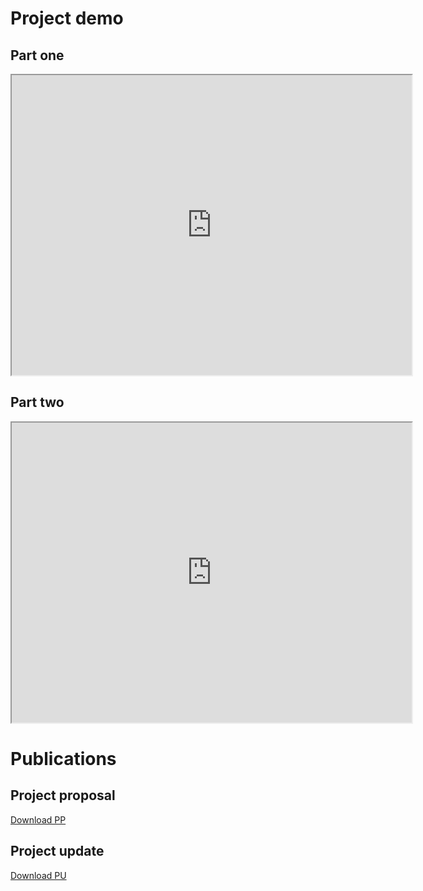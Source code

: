 # Project demo

## Part one

<iframe src="https://drive.google.com/file/d/1-BBLOwNFsy9dA8b1OBAFWWLb8Ejt3hpl/view?usp=sharing" width="640" height="480" allow="autoplay"></iframe>

## Part two

<iframe src="https://drive.google.com/file/d/1Z9jSYLCProFktcHFu4VutYaThKKaNNzl/view?usp=sharing" width="640" height="480" allow="autoplay"></iframe>

# Publications

## Project proposal

[Download PP](https://docs.google.com/document/d/1vnjrAysrQ8N0YV7PXzzVy-eGMYY4nujcFOPSVO40po4/edit?usp=sharing)

## Project update

[Download PU](https://docs.google.com/document/d/1miPaOtm_mzaojTP24g3KDIg7Ul07lUHkZfP2XTGLQE4/edit?usp=sharing)
